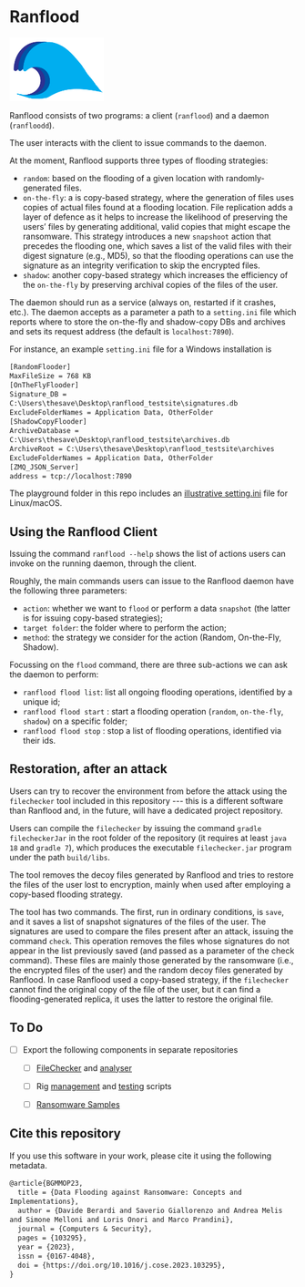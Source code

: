 # Ranflood

<img src="icon.png?raw=true" width="33%">

Ranflood consists of two programs: a client (`ranflood`) and a daemon (`ranfloodd`).

The user interacts with the client to issue commands to the daemon.

At the moment, Ranflood supports three types of flooding strategies:

- `random`: based on the flooding of a given location with randomly-generated files.
- `on-the-fly`:  a is copy-based strategy, where the generation of files uses copies of actual files found at a flooding location. File replication adds a layer of defence as it helps to increase the likelihood of preserving the users’ files by generating additional, valid copies that might escape the ransomware.
This strategy introduces a new `snapshoot` action that precedes the flooding one, which saves a list of the valid files with their digest signature (e.g., MD5), so that the flooding operations can use the signature as an integrity verification to skip the encrypted files. 
- `shadow`: another copy-based strategy which increases the efficiency of the `on-the-fly` by preserving archival copies of the files of the user.

The daemon should run as a service (always on, restarted if it crashes, etc.). The daemon accepts as a parameter a path to a `setting.ini` file which reports where to store the on-the-fly and shadow-copy DBs and archives and sets its request address (the default is `localhost:7890`).

For instance, an example `setting.ini` file for a Windows installation is

```
[RandomFlooder]
MaxFileSize = 768 KB
[OnTheFlyFlooder]
Signature_DB = C:\Users\thesave\Desktop\ranflood_testsite\signatures.db
ExcludeFolderNames = Application Data, OtherFolder
[ShadowCopyFlooder]
ArchiveDatabase = C:\Users\thesave\Desktop\ranflood_testsite\archives.db
ArchiveRoot = C:\Users\thesave\Desktop\ranflood_testsite\archives
ExcludeFolderNames = Application Data, OtherFolder
[ZMQ_JSON_Server]
address = tcp://localhost:7890
```

The playground folder in this repo includes an [illustrative setting.ini](https://github.com/thesave/ranflood/blob/master/src/tests/java/playground/settings.ini) file for Linux/macOS.

## Using the Ranflood Client

Issuing the command `ranflood --help` shows the list of actions users can invoke on the running daemon, through the client.

Roughly, the main commands users can issue to the Ranflood daemon have the following three parameters:

- `action`: whether we want to `flood` or perform a data `snapshot` (the latter is for issuing copy-based strategies);
- `target folder`: the folder where to perform the action;
- `method`: the strategy we consider for the action (Random, On-the-Fly, Shadow).

Focussing on the `flood` command, there are three sub-actions we can ask the daemon to perform:

- `ranflood flood list`: list all ongoing flooding operations, identified by a unique id;
- `ranflood flood start` <method> <targetFolder>: start a flooding operation (`random`, `on-the-fly`, `shadow`) on a specific folder;
- `ranflood flood stop` <method> <ids>: stop a list of flooding operations, identified via their ids.

## Restoration, after an attack

Users can try to recover the environment from before the attack using the `filechecker` tool included in this repository --- this is a different software than Ranflood and, in the future, will have a dedicated project repository.

Users can compile the `filechecker` by issuing the command `gradle filecheckerJar` in the root folder of the repository (it requires at least `java 18` and `gradle 7`), which produces the executable `filechecker.jar` program under the path `build/libs`. 

The tool removes the decoy files generated by Ranflood and tries to restore the files of the user lost to encryption, mainly when used after employing a copy-based flooding strategy.

The tool has two commands. The first, run in ordinary conditions, is `save`, and it saves a list of snapshot signatures of the files of the user. 
The signatures are used to compare the files present after an attack, issuing the command `check`. 
This operation removes the files whose signatures do not appear in the list previously saved (and passed as a parameter of the check command). 
These files are mainly those generated by the ransomware (i.e., the encrypted files of the user) and the random decoy files generated by Ranflood. In case Ranflood used a copy-based strategy, 
if the `filechecker` cannot find the original copy of the file of the user, but it can find a flooding-generated replica, it uses the latter to restore the original file.

## To Do

- [ ] Export the following components in separate repositories
  - [ ] [FileChecker](/master/src/filechecker/java/org/ranflood/filechecker) and [analyser](/master/result_analyser)
  - [ ] Rig [management](/master/management-scripts) and [testing](/master/scripts) scripts
  - [ ] [Ransomware Samples](resources/ransomwares)


## Cite this repository

If you use this software in your work, please cite it using the following metadata.

```
@article{BGMMOP23,
  title = {Data Flooding against Ransomware: Concepts and Implementations},
  author = {Davide Berardi and Saverio Giallorenzo and Andrea Melis and Simone Melloni and Loris Onori and Marco Prandini},
  journal = {Computers & Security},
  pages = {103295},
  year = {2023},
  issn = {0167-4048},
  doi = {https://doi.org/10.1016/j.cose.2023.103295},
}
```
